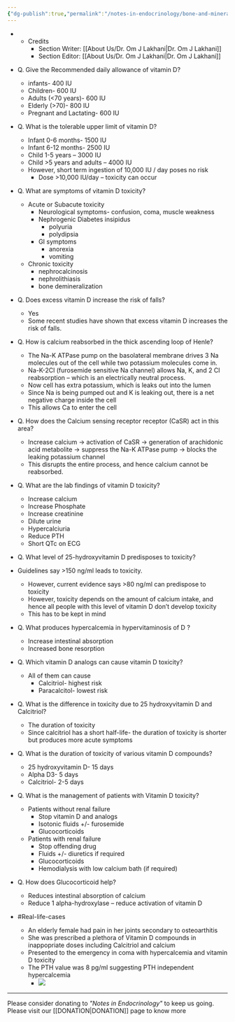 ```yaml
---
{"dg-publish":true,"permalink":"/notes-in-endocrinology/bone-and-mineral-disorders/endocrinology-of-vitamin-d/vitamin-d-toxicity/"}
---
```


- - Credits
    - Section Writer: [[About Us/Dr. Om J Lakhani\|Dr. Om J Lakhani]]
    - Section Editor: [[About Us/Dr. Om J Lakhani\|Dr. Om J Lakhani]]


- Q. Give the Recommended daily allowance of vitamin D? 
    - infants- 400 IU
    - Children- 600 IU
    - Adults (<70 years)- 600 IU
    - Elderly (>70)- 800 IU
    - Pregnant and Lactating- 600 IU 


- Q. What is the tolerable upper limit of vitamin D? 
    - Infant 0-6 months- 1500 IU
    - Infant 6-12 months- 2500 IU
    - Child 1-5 years – 3000 IU
    - Child >5 years and adults – 4000 IU 
    - However, short term ingestion of 10,000 IU / day poses no risk 
        - Dose >10,000 IU/day – toxicity can occur 


- Q. What are symptoms of vitamin D toxicity? 
    - Acute or Subacute toxicity
        - Neurological symptoms- confusion, coma, muscle weakness
        - Nephrogenic Diabetes insipidus 
            - polyuria
            - polydipsia
        - GI symptoms
            - anorexia
            - vomiting
    - Chronic toxicity
        - nephrocalcinosis
        - nephrolithiasis
        - bone demineralization


- Q. Does excess vitamin D increase the risk of falls? 
    - Yes
    - Some recent studies have shown that excess vitamin D increases the risk of falls. 


- Q. How is calcium reabsorbed in the thick ascending loop of Henle? 
    - The Na-K ATPase pump on the basolateral membrane drives 3 Na molecules out of the cell while two potassium molecules come in.
    - Na-K-2Cl (furosemide sensitive Na channel) allows Na, K, and 2 Cl reabsorption – which is an electrically neutral process.
    - Now cell has extra potassium, which is leaks out into the lumen
    - Since Na is being pumped out and K is leaking out, there is a net negative charge inside the cell
    - This allows Ca to enter the cell 


- Q. How does the Calcium sensing receptor receptor (CaSR) act in this area? 
    - Increase calcium → activation of CaSR → generation of arachidonic acid metabolite → suppress the Na-K ATPase pump → blocks the leaking potassium channel
    - This disrupts the entire process, and hence calcium cannot be reabsorbed. 


- Q. What are the lab findings of vitamin D toxicity? 
    - Increase calcium
    - Increase Phosphate
    - Increase creatinine
    - Dilute urine
    - Hypercalciuria
    - Reduce PTH 
    - Short QTc on ECG


- Q. What level of 25-hydroxyvitamin D predisposes to toxicity?
- Guidelines say >150 ng/ml leads to toxicity.
    - However, current evidence says >80 ng/ml can predispose to toxicity
    - However, toxicity depends on the amount of calcium intake, and hence all people with this level of vitamin D don’t develop toxicity 
    - This has to be kept in mind 


- Q. What produces hypercalcemia in hypervitaminosis of D ? 
    - Increase intestinal absorption
    - Increased bone resorption 


- Q. Which vitamin D analogs can cause vitamin D toxicity? 
    - All of them can cause
        - Calcitriol- highest risk
        - Paracalcitol- lowest risk 


- Q. What is the difference in toxicity due to 25 hydroxyvitamin D and Calcitriol? 
    - The duration of toxicity
    - Since calcitriol has a short half-life- the duration of toxicity is shorter but produces more acute symptoms 


- Q. What is the duration of toxicity of various vitamin D compounds? 
    - 25 hydroxyvitamin D- 15 days
    - Alpha D3- 5 days
    - Calcitriol- 2-5 days 


- Q. What is the management of patients with Vitamin D toxicity? 
    - Patients without renal failure
        - Stop vitamin D and analogs 
        - Isotonic fluids +/- furosemide
        - Glucocorticoids 
    - Patients with renal failure
        - Stop offending drug
        - Fluids +/- diuretics if required
        - Glucocorticoids
        - Hemodialysis with low calcium bath (if required) 


- Q. How does Glucocorticoid help? 
    - Reduces intestinal absorption of calcium 
    - Reduce 1 alpha-hydroxylase – reduce activation of vitamin D 


- #Real-life-cases
    - An elderly female had pain in her joints secondary to osteoarthitis 
    - She was prescribed a plethora of Vitamin D compounds in inappopriate doses including Calcitriol and calcium
    - Presented to the emergency in coma with hypercalcemia and vitamin D toxicity 
    - The PTH value was 8 pg/ml suggesting PTH independent hypercalcemia 
        - ![](https://firebasestorage.googleapis.com/v0/b/firescript-577a2.appspot.com/o/imgs%2Fapp%2FMedical_learning%2F6lkMPrf3Dp.png?alt=media&token=f36968c5-15f0-4cc7-b0c2-4d271b1afbe4)

----

Please consider donating to *"Notes in Endocrinology"* to keep us going. Please visit our [[DONATION\|DONATION]] page to know more